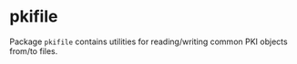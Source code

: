 # pkifile

Package `pkifile` contains utilities for reading/writing common PKI objects
from/to files.
